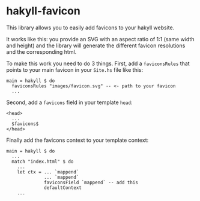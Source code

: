 # hakyll-favicon

This library allows you to easily add favicons to your hakyll website.

<!-- It works like this: you provide an SVG favicon file and the library will generate the different favicon resolutions and the corresponding html. -->
<!-- It is recommended for your main favicon to be an SVG. -->
<!-- Alternatively you can use a PNG with at least the highest resolution required by the favicons to be generated. -->
<!-- If your main favicon image is too small, it will be scaled up and the result might be of bad quality. -->
<!-- The image you provide also needs to have an aspect ratio of 1:1 (same width and height). -->
It works like this: you provide an SVG with an aspect ratio of 1:1 (same width and height) and the library will generate the different favicon resolutions and the corresponding html.

To make this work you need to do 3 things.
First, add a `faviconsRules` that points to your main favicon in your `Site.hs` file like this:

```
main = hakyll $ do
  faviconsRules "images/favicon.svg" -- <- path to your favicon
  ...
```

Second, add a `favicons` field in your template `head`:

```
<head>
  ...
  $favicons$
</head>
```

Finally add the favicons context to your template context:

```
main = hakyll $ do
  ...
  match "index.html" $ do
    ...
    let ctx = ... `mappend`
              ... `mappend`
              faviconsField `mappend` -- add this
              defaultContext
    ...
```

